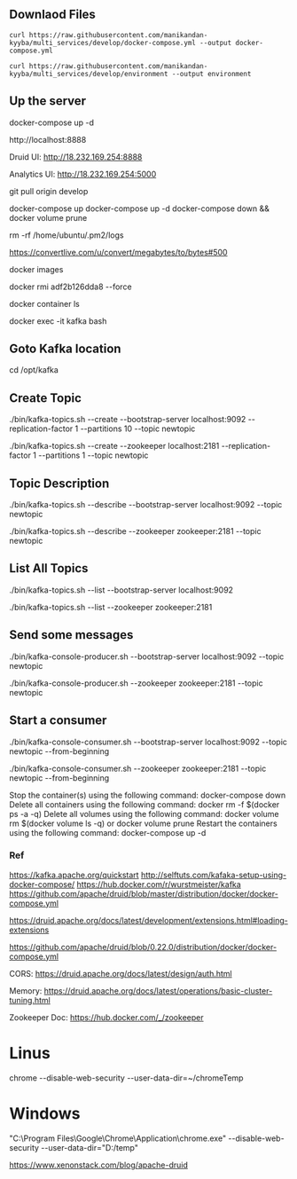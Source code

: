 
## Downlaod Files
`curl https://raw.githubusercontent.com/manikandan-kyyba/multi_services/develop/docker-compose.yml --output docker-compose.yml`

`curl https://raw.githubusercontent.com/manikandan-kyyba/multi_services/develop/environment --output environment`

## Up the server
docker-compose up -d

http://localhost:8888

Druid UI: http://18.232.169.254:8888

Analytics UI: http://18.232.169.254:5000

git pull origin develop

docker-compose up
docker-compose up -d
docker-compose down && docker volume prune


rm -rf /home/ubuntu/.pm2/logs

https://convertlive.com/u/convert/megabytes/to/bytes#500

docker images

docker rmi adf2b126dda8 --force

docker container ls

docker exec -it kafka bash

## Goto Kafka location
cd /opt/kafka

## Create Topic
./bin/kafka-topics.sh --create --bootstrap-server localhost:9092 --replication-factor 1 --partitions 10 --topic newtopic

./bin/kafka-topics.sh --create --zookeeper localhost:2181 --replication-factor 1 --partitions 1 --topic newtopic

## Topic Description
./bin/kafka-topics.sh --describe --bootstrap-server localhost:9092 --topic newtopic

./bin/kafka-topics.sh --describe --zookeeper zookeeper:2181 --topic newtopic

## List All Topics
./bin/kafka-topics.sh --list --bootstrap-server localhost:9092

./bin/kafka-topics.sh --list --zookeeper zookeeper:2181

## Send some messages
./bin/kafka-console-producer.sh --bootstrap-server localhost:9092 --topic newtopic

./bin/kafka-console-producer.sh --zookeeper zookeeper:2181 --topic newtopic

## Start a consumer
./bin/kafka-console-consumer.sh --bootstrap-server localhost:9092 --topic newtopic --from-beginning

./bin/kafka-console-consumer.sh --zookeeper zookeeper:2181 --topic newtopic --from-beginning



Stop the container(s) using the following command:
docker-compose down
Delete all containers using the following command:
docker rm -f $(docker ps -a -q)
Delete all volumes using the following command:
docker volume rm $(docker volume ls -q)
or
docker volume prune
Restart the containers using the following command:
docker-compose up -d


### Ref
https://kafka.apache.org/quickstart
http://selftuts.com/kafaka-setup-using-docker-compose/
https://hub.docker.com/r/wurstmeister/kafka
https://github.com/apache/druid/blob/master/distribution/docker/docker-compose.yml

https://druid.apache.org/docs/latest/development/extensions.html#loading-extensions

https://github.com/apache/druid/blob/0.22.0/distribution/docker/docker-compose.yml

CORS: https://druid.apache.org/docs/latest/design/auth.html

Memory: https://druid.apache.org/docs/latest/operations/basic-cluster-tuning.html

Zookeeper Doc: https://hub.docker.com/_/zookeeper

# Linus
chrome --disable-web-security --user-data-dir=~/chromeTemp

# Windows
"C:\Program Files\Google\Chrome\Application\chrome.exe" --disable-web-security --user-data-dir="D:/temp"

https://www.xenonstack.com/blog/apache-druid